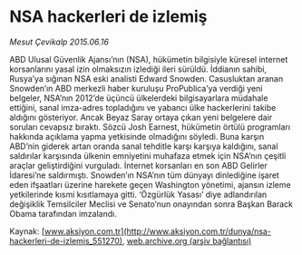 # NSA hackerleri de izlemiş

*Mesut Çevikalp 2015.06.16*

<div class="pNewsDetailMainContent" itemprop="articleBody">
 <p>
  ABD Ulusal Güvenlik Ajansı’nın (NSA), hükümetin bilgisiyle küresel internet korsanlarını yasal izin olmaksızın izlediği ileri sürüldü. İddianın sahibi, Rusya’ya sığınan NSA eski analisti Edward Snowden. Casusluktan aranan Snowden’ın ABD merkezli haber kuruluşu ProPublica’ya verdiği yeni belgeler, NSA’nın 2012’de üçüncü ülkelerdeki bilgisayarlara müdahale ettiğini, sanal imza-adres topladığını ve yabancı ülke hackerlerini takibe aldığını gösteriyor. Ancak Beyaz Saray ortaya çıkan yeni belgelere dair soruları cevapsız bıraktı. Sözcü Josh Earnest, hükümetin örtülü programları hakkında açıklama yapma yetkisinde olmadığını söyledi. Buna karşın ABD’nin giderek artan oranda sanal tehditle karşı karşıya kaldığını, sanal saldırılar karşısında ülkenin emniyetini muhafaza etmek için NSA’nın çeşitli araçlar geliştirdiğini vurguladı. İnternet korsanları en son ABD Gelirler İdaresi’ne saldırmıştı. Snowden’ın NSA’nın tüm dünyayı dinlediğine işaret eden ifşaatları üzerine harekete geçen Washington yönetimi, ajansın izleme yetkilerinde kısmi kısıtlamaya gitti. ‘Özgürlük Yasası’ diye adlandırılan değişiklik Temsilciler Meclisi ve Senato’nun onayından sonra Başkan Barack Obama tarafından imzalandı.
 </p>
</div>


Kaynak: [www.aksiyon.com.tr](http://www.aksiyon.com.tr/dunya/nsa-hackerleri-de-izlemis_551270), [web.archive.org (arşiv bağlantısı)](http://web.archive.org/web/20150721142931/http://www.aksiyon.com.tr/dunya/nsa-hackerleri-de-izlemis_551270)
